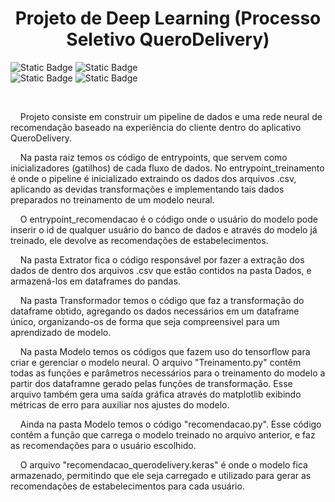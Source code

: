 <h1 align="center"> Projeto de Deep Learning (Processo Seletivo QueroDelivery) </h1>

<img alt="Static Badge" src="https://img.shields.io/badge/VS_Code-007ACC?logo=visualstudiocode"> <img alt="Static Badge" src="https://img.shields.io/badge/Python-3776AB?logo=python&logoColor=white"> <br>
<img alt="Static Badge" src="https://img.shields.io/badge/Pandas-150458?logo=pandas&logoColor=white"> <img alt="Static Badge" src="https://img.shields.io/badge/Tensor_Flow-FF6F00?logo=tensorflow&logoColor=white">
 <br>

<br>
<p>&nbsp;&nbsp;&nbsp;&nbsp;Projeto consiste em construir um pipeline de dados e uma rede neural de recomendação baseado na experiência do cliente dentro do aplicativo QueroDelivery.</p>

<p>&nbsp;&nbsp;&nbsp;&nbsp;Na pasta raiz temos os código de entrypoints, que servem como inicializadores (gatilhos) de cada fluxo de dados. No entrypoint_treinamento é onde o pipeline é inicializado extraindo 
os dados dos arquivos .csv, aplicando as devidas transformações e implementando tais dados preparados no treinamento de um modelo neural.</p>
<p>&nbsp;&nbsp;&nbsp;&nbsp;O entrypoint_recomendacao é o código onde o usuário do modelo pode inserir o id de qualquer usuário do banco de dados e através do modelo já treinado, ele devolve 
  as recomendações de estabelecimentos.</p>
<p>&nbsp;&nbsp;&nbsp;&nbsp;Na pasta Extrator fica o código responsável por fazer a extração dos dados de dentro dos arquivos .csv que estão contidos na pasta Dados, e armazená-los em dataframes do pandas.</p>
<p>&nbsp;&nbsp;&nbsp;&nbsp;Na pasta Transformador temos o código que faz a transformação do dataframe obtido, agregando os dados necessários em um dataframe único, organizando-os de forma que seja compreensivel para 
um aprendizado de modelo.</p>
<p>&nbsp;&nbsp;&nbsp;&nbsp;Na pasta Modelo temos os códigos que fazem uso do tensorflow para criar e gerenciar o modelo neural. O arquivo "Treinamento.py" contêm todas as funções e parâmetros necessários para o treinamento do modelo 
a partir dos dataframne gerado pelas funções de transformação. Esse arquivo também gera uma saída gráfica através do matplotlib exibindo métricas de erro para auxiliar nos ajustes do modelo.</p>
<p>&nbsp;&nbsp;&nbsp;&nbsp;Ainda na pasta Modelo temos o código "recomendacao.py". Esse código contêm a função que carrega o modelo treinado no arquivo anterior, e faz as recomendações para o usuário escolhido.</p>
<p>&nbsp;&nbsp;&nbsp;&nbsp;O arquivo "recomendacao_querodelivery.keras" é onde o modelo fica armazenado, permitindo que ele seja carregado e utilizado para gerar as recomendações de estabelecimentos para cada usuário.</p>


